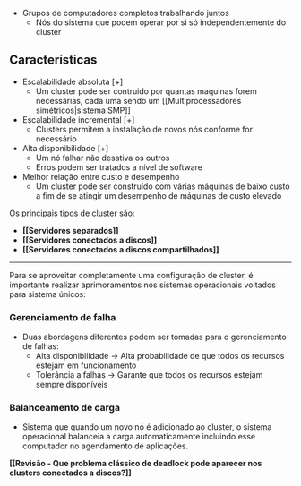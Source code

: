 - Grupos de computadores completos trabalhando juntos
	- Nós do sistema que podem operar por si só independentemente do cluster

## Características
- Escalabilidade absoluta [+]
	- Um cluster pode ser contruido por quantas maquinas forem necessárias, cada uma sendo um [[Multiprocessadores simétricos|sistema SMP]]
- Escalabilidade incremental [+]
	- Clusters permitem a instalação de novos nós conforme for necessário
- Alta disponibilidade [+]
	- Um nó falhar não desativa os outros
	- Erros podem ser tratados a nível de software
- Melhor relação entre custo e desempenho
	- Um cluster pode ser construído com várias máquinas de baixo custo a fim de se atingir um desempenho de máquinas de custo elevado

Os principais tipos de cluster são:
- **[[Servidores separados]]**
- **[[Servidores conectados a discos]]**
- **[[Servidores conectados a discos compartilhados]]**
****
Para se aproveitar completamente uma configuração de cluster, é importante realizar aprimoramentos nos sistemas operacionais voltados para sistema únicos:

### Gerenciamento de falha
- Duas abordagens diferentes podem ser tomadas para o gerenciamento de falhas:
	- Alta disponibilidade -> Alta probabilidade de que todos os recursos estejam em funcionamento
	- Tolerância a falhas -> Garante que todos os recursos estejam sempre disponíveis

### Balanceamento de carga
- Sistema que quando um novo nó é adicionado ao cluster, o sistema operacional balanceia a carga automaticamente incluindo esse computador no agendamento de aplicações.


**[[Revisão - Que problema clássico de deadlock pode aparecer nos clusters conectados a discos?]]**